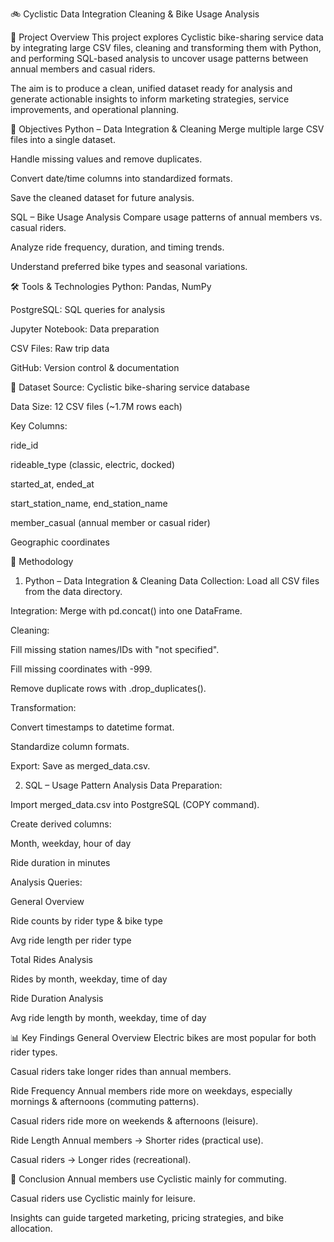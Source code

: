 🚲 Cyclistic Data Integration
Cleaning & Bike Usage Analysis


📌 Project Overview
This project explores Cyclistic bike-sharing service data by integrating large CSV files, cleaning and transforming them with Python, and performing SQL-based analysis to uncover usage patterns between annual members and casual riders.

The aim is to produce a clean, unified dataset ready for analysis and generate actionable insights to inform marketing strategies, service improvements, and operational planning.

🎯 Objectives
Python – Data Integration & Cleaning
Merge multiple large CSV files into a single dataset.

Handle missing values and remove duplicates.

Convert date/time columns into standardized formats.

Save the cleaned dataset for future analysis.

SQL – Bike Usage Analysis
Compare usage patterns of annual members vs. casual riders.

Analyze ride frequency, duration, and timing trends.

Understand preferred bike types and seasonal variations.

🛠️ Tools & Technologies
Python: Pandas, NumPy

PostgreSQL: SQL queries for analysis

Jupyter Notebook: Data preparation

CSV Files: Raw trip data

GitHub: Version control & documentation

📂 Dataset
Source: Cyclistic bike-sharing service database

Data Size: 12 CSV files (~1.7M rows each)

Key Columns:

ride_id

rideable_type (classic, electric, docked)

started_at, ended_at

start_station_name, end_station_name

member_casual (annual member or casual rider)

Geographic coordinates

🔄 Methodology
1. Python – Data Integration & Cleaning
Data Collection: Load all CSV files from the data directory.

Integration: Merge with pd.concat() into one DataFrame.

Cleaning:

Fill missing station names/IDs with "not specified".

Fill missing coordinates with -999.

Remove duplicate rows with .drop_duplicates().

Transformation:

Convert timestamps to datetime format.

Standardize column formats.

Export: Save as merged_data.csv.

2. SQL – Usage Pattern Analysis
Data Preparation:

Import merged_data.csv into PostgreSQL (COPY command).

Create derived columns:

Month, weekday, hour of day

Ride duration in minutes

Analysis Queries:

General Overview

Ride counts by rider type & bike type

Avg ride length per rider type

Total Rides Analysis

Rides by month, weekday, time of day

Ride Duration Analysis

Avg ride length by month, weekday, time of day

📊 Key Findings
General Overview
Electric bikes are most popular for both rider types.

Casual riders take longer rides than annual members.

Ride Frequency
Annual members ride more on weekdays, especially mornings & afternoons (commuting patterns).

Casual riders ride more on weekends & afternoons (leisure).

Ride Length
Annual members → Shorter rides (practical use).

Casual riders → Longer rides (recreational).

📌 Conclusion
Annual members use Cyclistic mainly for commuting.

Casual riders use Cyclistic mainly for leisure.

Insights can guide targeted marketing, pricing strategies, and bike allocation.
